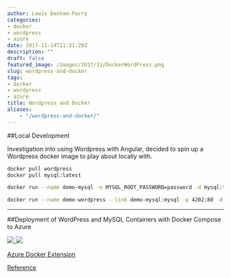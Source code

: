 ```yaml
---
author: Lewis Denham-Parry
categories:
- docker
- wordpress
- azure
date: 2017-11-14T11:31:29Z
description: ""
draft: false
featured_image: /images/2017/11/DockerWordPress.png
slug: wordpress-and-docker
tags:
- docker
- wordpress
- azure
title: Wordpress and Docker
aliases:
    - "/wordpress-and-docker/"
---
```


##Local Development

Investigation into using Wordpress with Angular, decided to spin up a Wordpress docker image to play about locally with.

```bash
docker pull wordpress
docker pull mysql:latest
```

```bash
docker run --name demo-mysql -e MYSQL_ROOT_PASSWORD=password -d mysql:tag
```

```bash
docker run --name demo-wordpress --link demo-mysql:mysql -p 4202:80 -d wordpress
```

---

##Deployment of WordPress and MySQL Containers with Docker Compose to Azure

<a href="//portal.azure.com/#create/Microsoft.Template/uri/https%3A%2F%2Fraw.githubusercontent.com%2FAzure%2Fazure-quickstart-templates%2Fmaster%2Fdocker-wordpress-mysql%2Fazuredeploy.json" target="_blank">
	<img src="//azuredeploy.net/deploybutton.png"/>
</a>

<a href="//armviz.io/#/?load=https%3A%2F%2Fraw.githubusercontent.com%2FAzure%2Fazure-quickstart-templates%2Fmaster%2Fdocker-wordpress-mysql%2Fazuredeploy.json" target="_blank">
    <img src="//armviz.io/visualizebutton.png"/>
</a>



[Azure Docker Extension](https://github.com/Azure/azure-docker-extension)



[Reference](https://github.com/Azure/azure-quickstart-templates/tree/master/docker-wordpress-mysql)
